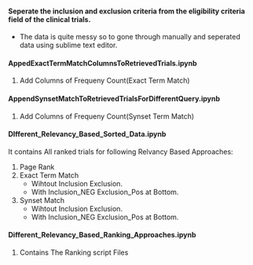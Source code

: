 #### Seperate the inclusion and exclusion criteria from the eligibility criteria field of the clinical trials.
- The data is quite messy so to gone through manually and seperated data using sublime text editor.

#### AppedExactTermMatchColumnsToRetrievedTrials.ipynb
1. Add Columns of Frequeny Count(Exact Term Match)

#### AppendSynsetMatchToRetrievedTrialsForDifferentQuery.ipynb
1. Add Columns of Frequeny Count(Synset Term Match)


#### DIfferent_Relevancy_Based_Sorted_Data.ipynb
It contains All ranked trials for following Relvancy Based Approaches:
1. Page Rank
2. Exact Term Match
	- Wihtout Inclusion Exclusion.
	- With Inclusion_NEG Exclusion_Pos at Bottom.
3. Synset Match
	- Wihtout Inclusion Exclusion.
	- With Inclusion_NEG Exclusion_Pos at Bottom.

#### Different_Relevancy_Based_Ranking_Approaches.ipynb
1. Contains The Ranking script Files